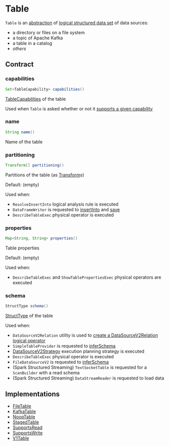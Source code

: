 # Table

`Table` is an [abstraction](#contract) of [logical structured data set](#implementations) of data sources:

* a directory or files on a file system
* a topic of Apache Kafka
* a table in a catalog
* _others_

## Contract

### capabilities

```java
Set<TableCapability> capabilities()
```

[TableCapabilities](TableCapability.md) of the table

Used when `Table` is asked whether or not it [supports a given capability](TableHelper.md#supports)

### name

```java
String name()
```

Name of the table

### partitioning

```java
Transform[] partitioning()
```

Partitions of the table (as [Transform](Transform.md)s)

Default: (empty)

Used when:

* `ResolveInsertInto` logical analysis rule is executed
* `DataFrameWriter` is requested to [insertInto](../DataFrameWriter.md#insertInto) and [save](../DataFrameWriter.md#save)
* `DescribeTableExec` physical operator is executed

### properties

```java
Map<String, String> properties()
```

Table properties

Default: (empty)

Used when:

* `DescribeTableExec` and `ShowTablePropertiesExec` physical operators are executed

### schema

```java
StructType schema()
```

[StructType](../StructType.md) of the table

Used when:

* `DataSourceV2Relation` utility is used to [create a DataSourceV2Relation logical operator](../logical-operators/DataSourceV2Relation.md#create)
* `SimpleTableProvider` is requested to [inferSchema](SimpleTableProvider.md#inferSchema)
* [DataSourceV2Strategy](../execution-planning-strategies/DataSourceV2Strategy.md) execution planning strategy is executed
* `DescribeTableExec` physical operator is executed
* `FileDataSourceV2` is requested to [inferSchema](../FileDataSourceV2.md#inferSchema)
* (Spark Structured Streaming) `TextSocketTable` is requested for a `ScanBuilder` with a read schema
* (Spark Structured Streaming) `DataStreamReader` is requested to load data

## Implementations

* [FileTable](FileTable.md)
* [KafkaTable](../datasource/kafka/KafkaTable.md)
* [NoopTable](NoopTable.md)
* [StagedTable](StagedTable.md)
* [SupportsRead](SupportsRead.md)
* [SupportsWrite](SupportsWrite.md)
* [V1Table](V1Table.md)
